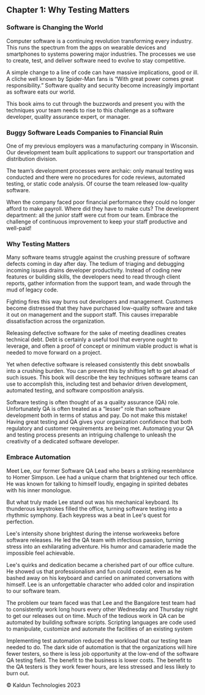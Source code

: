 ## Chapter 1: Why Testing Matters <a id="ch01-why-testing-matters"></a>

### Software is Changing the World

Computer software is a continuing revolution transforming every industry. This runs the spectrum from the apps on wearable devices and smartphones to systems powering major industries. The processes we use to create, test, and deliver software need to evolve to stay competitive.

A simple change to a line of code can have massive implications, good or ill. A cliche well known by Spider-Man fans is “With great power comes great responsibility.” Software quality and security become increasingly important as software eats our world.

This book aims to cut through the buzzwords and present you with the techniques your team needs to rise to this challenge as a software developer, quality assurance expert, or manager.

### Buggy Software Leads Companies to Financial Ruin

One of my previous employers was a manufacturing company in Wisconsin. Our development team built applications to support our transportation and distribution division.

The team’s development processes were archaic: only manual testing was conducted and there were no procedures for code reviews, automated testing, or static code analysis. Of course the team released low-quality software.

When the company faced poor financial performance they could no longer afford to make payroll. Where did they have to make cuts? The development department: all the junior staff were cut from our team. Embrace the challenge of continuous improvement to keep your staff productive and well-paid!

### Why Testing Matters

Many software teams struggle against the crushing pressure of software defects coming in day after day. The tedium of triaging and debugging incoming issues drains developer productivity. Instead of coding new features or building skills, the developers need to read through client reports, gather information from the support team, and wade through the mud of legacy code.

Fighting fires this way burns out developers and management. Customers become distressed that they have purchased low-quality software and take it out on management and the support staff. This causes irreparable dissatisfaction across the organization.

Releasing defective software for the sake of meeting deadlines creates technical debt. Debt is certainly a useful tool that everyone ought to leverage, and often a proof of concept or minimum viable product is what is needed to move forward on a project.

Yet when defective software is released consistently this debt snowballs into a crushing burden. You can prevent this by shifting left to get ahead of such issues. This book will describe the key techniques software teams can use to accomplish this, including test and behavior driven development, automated testing, and software composition analysis.

Software testing is often thought of as a quality assurance (QA) role. Unfortunately QA is often treated as a “lesser” role than software development both in terms of status and pay. Do not make this mistake! Having great testing and QA gives your organization confidence that both regulatory and customer requirements are being met. Automating your QA and testing process presents an intriguing challenge to unleash the creativity of a dedicated software developer.

### Embrace Automation

Meet Lee, our former Software QA Lead who bears a striking resemblance to Homer Simpson. Lee had a unique charm that brightened our tech office. He was known for talking to himself loudly, engaging in spirited debates with his inner monologue.

But what truly made Lee stand out was his mechanical keyboard. Its thunderous keystrokes filled the office, turning software testing into a rhythmic symphony. Each keypress was a beat in Lee's quest for perfection.

Lee's intensity shone brightest during the intense workweeks before software releases. He led the QA team with infectious passion, turning stress into an exhilarating adventure. His humor and camaraderie made the impossible feel achievable.

Lee's quirks and dedication became a cherished part of our office culture. He showed us that professionalism and fun could coexist, even as he bashed away on his keyboard and carried on animated conversations with himself. Lee is an unforgettable character who added color and inspiration to our software team.

The problem our team faced was that Lee and the Bangalore test team had to consistently work long hours every other Wednesday and Thursday night to get our releases out on time. Much of the tedious work in QA can be automated by building software scripts. Scripting languages are code used to manipulate, customize and automate the facilities of an existing system

Implementing test automation reduced the workload that our testing team needed to do. The dark side of automation is that the organizations will hire fewer testers, so there is less job opportunity at the low-end of the software QA testing field. The benefit to the business is lower costs. The benefit to the QA testers is they work fewer hours, are less stressed and less likely to burn out.

&copy; Kaldun Technologies 2023
